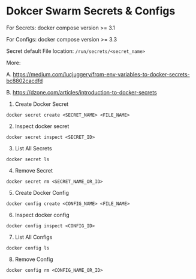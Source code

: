 # Dokcer Swarm Secrets & Configs

For Secrets: docker compose version >= 3.1

For Configs: docker compose version >= 3.3

Secret default File location: `/run/secrets/<secret_name>`

More:

A. https://medium.com/lucjuggery/from-env-variables-to-docker-secrets-bc8802cacdfd

B. https://dzone.com/articles/introduction-to-docker-secrets


1. Create Docker Secret

```
docker secret create <SECRET_NAME> <FILE_NAME>
```

2. Inspect docker secret

```
docker secret inspect <SECRET_ID>
```

3. List All Secrets

```
docker secret ls
```

4. Remove Secret

```
docker secret rm <SECRET_NAME_OR_ID>
```

5. Create Docker Config

```
docker config create <CONFIG_NAME> <FILE_NAME>
```

6. Inspect docker config

```
docker config inspect <CONFIG_ID>
```

7. List All Configs

```
docker config ls
```

8. Remove Config

```
docker config rm <CONFIG_NAME_OR_ID>
```
